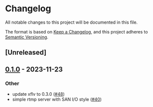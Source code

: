 # Changelog
All notable changes to this project will be documented in this file.

The format is based on [Keep a Changelog](https://keepachangelog.com/en/1.0.0/),
and this project adheres to [Semantic Versioning](https://semver.org/spec/v2.0.0.html).

## [Unreleased]

## [0.1.0](https://github.com/giangndm/8xFF-decentralized-media-server/releases/tag/transport-rtmp-v0.1.0) - 2023-11-23

### Other
- update xflv to 0.3.0 ([#48](https://github.com/giangndm/8xFF-decentralized-media-server/pull/48))
- simple rtmp server with SAN I/O style ([#40](https://github.com/giangndm/8xFF-decentralized-media-server/pull/40))

